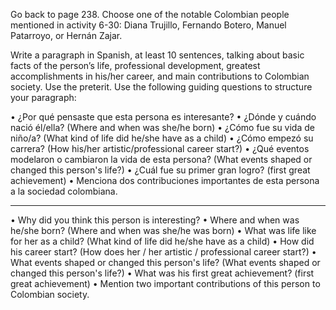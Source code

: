 Go back to page 238.
Choose one of the notable Colombian people mentioned in activity 6-30:
	Diana Trujillo, Fernando Botero, Manuel Patarroyo, or Hernán Zajar.
	
Write a paragraph in Spanish, at least 10 sentences, talking about basic facts of the person’s life, professional development, greatest accomplishments in his/her career, and main contributions to Colombian society.
Use the preterit. Use the following guiding questions to structure your paragraph:


• ¿Por qué pensaste que esta persona es interesante? 
• ¿Dónde y cuándo nació él/ella? (Where and when was she/he born) 
• ¿Cómo fue su vida de niño/a? (What kind of life did he/she have as a child) 
• ¿Cómo empezó su carrera? (How his/her artistic/professional career start?) 
• ¿Qué eventos modelaron o cambiaron la vida de esta persona? (What events shaped or changed this person's life?) 
• ¿Cuál fue su primer gran logro? (first great achievement) 
• Menciona dos contribuciones importantes de esta persona a la sociedad colombiana.
***
• Why did you think this person is interesting?
• Where and when was he/she born? (Where and when was she/he was born)
• What was life like for her as a child? (What kind of life did he/she have as a child)
• How did his career start? (How does her / her artistic / professional career start?)
• What events shaped or changed this person's life? (What events shaped or changed this person's life?)
• What was his first great achievement? (first great achievement)
• Mention two important contributions of this person to Colombian society.